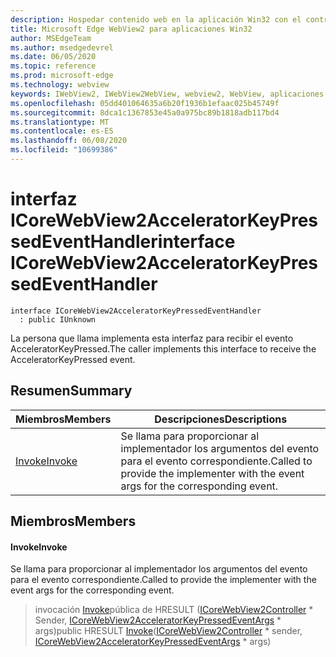 ```yaml
---
description: Hospedar contenido web en la aplicación Win32 con el control Microsoft Edge WebView2
title: Microsoft Edge WebView2 para aplicaciones Win32
author: MSEdgeTeam
ms.author: msedgedevrel
ms.date: 06/05/2020
ms.topic: reference
ms.prod: microsoft-edge
ms.technology: webview
keywords: IWebView2, IWebView2WebView, webview2, WebView, aplicaciones Win32, Win32, Edge, ICoreWebView2, ICoreWebView2Controller, control de explorador, HTML Edge
ms.openlocfilehash: 05dd401064635a6b20f1936b1efaac025b45749f
ms.sourcegitcommit: 8dca1c1367853e45a0a975bc89b1818adb117bd4
ms.translationtype: MT
ms.contentlocale: es-ES
ms.lasthandoff: 06/08/2020
ms.locfileid: "10699386"
---
```

# <span data-ttu-id="fbb1d-104">interfaz ICoreWebView2AcceleratorKeyPressedEventHandler</span><span class="sxs-lookup"><span data-stu-id="fbb1d-104">interface ICoreWebView2AcceleratorKeyPressedEventHandler</span></span> 

```
interface ICoreWebView2AcceleratorKeyPressedEventHandler
  : public IUnknown
```

<span data-ttu-id="fbb1d-105">La persona que llama implementa esta interfaz para recibir el evento AcceleratorKeyPressed.</span><span class="sxs-lookup"><span data-stu-id="fbb1d-105">The caller implements this interface to receive the AcceleratorKeyPressed event.</span></span>

## <span data-ttu-id="fbb1d-106">Resumen</span><span class="sxs-lookup"><span data-stu-id="fbb1d-106">Summary</span></span>

 <span data-ttu-id="fbb1d-107">Miembros</span><span class="sxs-lookup"><span data-stu-id="fbb1d-107">Members</span></span>                        | <span data-ttu-id="fbb1d-108">Descripciones</span><span class="sxs-lookup"><span data-stu-id="fbb1d-108">Descriptions</span></span>
--------------------------------|---------------------------------------------
[<span data-ttu-id="fbb1d-109">Invoke</span><span class="sxs-lookup"><span data-stu-id="fbb1d-109">Invoke</span></span>](#invoke) | <span data-ttu-id="fbb1d-110">Se llama para proporcionar al implementador los argumentos del evento para el evento correspondiente.</span><span class="sxs-lookup"><span data-stu-id="fbb1d-110">Called to provide the implementer with the event args for the corresponding event.</span></span>

## <span data-ttu-id="fbb1d-111">Miembros</span><span class="sxs-lookup"><span data-stu-id="fbb1d-111">Members</span></span>

#### <span data-ttu-id="fbb1d-112">Invoke</span><span class="sxs-lookup"><span data-stu-id="fbb1d-112">Invoke</span></span> 

<span data-ttu-id="fbb1d-113">Se llama para proporcionar al implementador los argumentos del evento para el evento correspondiente.</span><span class="sxs-lookup"><span data-stu-id="fbb1d-113">Called to provide the implementer with the event args for the corresponding event.</span></span>

> <span data-ttu-id="fbb1d-114">invocación [Invoke](#invoke)pública de HRESULT ([ICoreWebView2Controller](icorewebview2controller.md) \* Sender, [ICoreWebView2AcceleratorKeyPressedEventArgs](icorewebview2acceleratorkeypressedeventargs.md) \* args)</span><span class="sxs-lookup"><span data-stu-id="fbb1d-114">public HRESULT [Invoke](#invoke)([ICoreWebView2Controller](icorewebview2controller.md) \* sender, [ICoreWebView2AcceleratorKeyPressedEventArgs](icorewebview2acceleratorkeypressedeventargs.md) \* args)</span></span>

